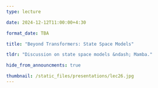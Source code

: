```yaml
---
type: lecture

date: 2024-12-12T11:00:00+4:30

format_date: TBA

title: "Beyond Transformers: State Space Models"

tldr: "Discussion on state space models &ndash; Mamba."

hide_from_announcments: true

thumbnail: /static_files/presentations/lec26.jpg
---
```

